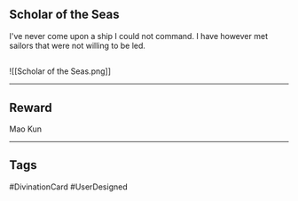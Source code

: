 ## Scholar of the Seas
I've never come upon a ship I could not command. I have however met sailors that were not willing to be led.
## 
![[Scholar of the Seas.png]]

---
## Reward
Mao Kun

---
## Tags
#DivinationCard
#UserDesigned